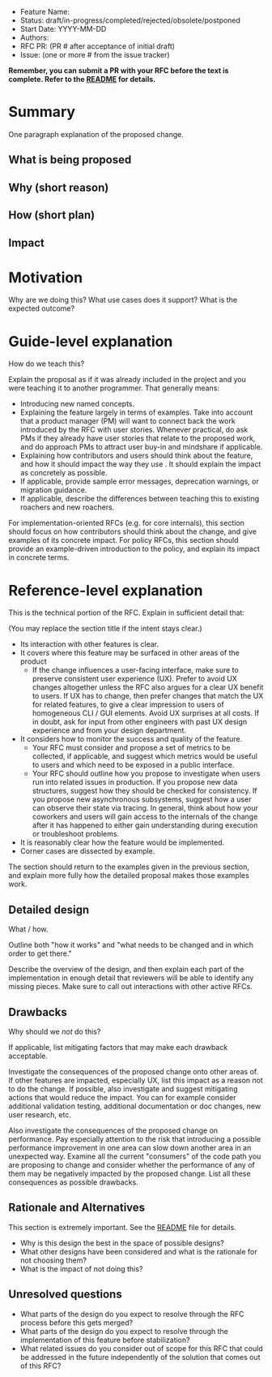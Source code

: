 - Feature Name:
- Status: draft/in-progress/completed/rejected/obsolete/postponed
- Start Date: YYYY-MM-DD
- Authors:
- RFC PR: (PR # after acceptance of initial draft)
- Issue: (one or more # from the issue tracker)

**Remember, you can submit a PR with your RFC before the text is
complete. Refer to the [README](README.md#rfc-process) for details.**

# Summary

One paragraph explanation of the proposed change.

## What is being proposed
## Why (short reason)
## How (short plan)
## Impact

# Motivation

Why are we doing this? What use cases does it support? 
What is the expected outcome?

# Guide-level explanation

How do we teach this?

Explain the proposal as if it was already included in the project and
you were teaching it to another  programmer. That generally means:

- Introducing new named concepts.
- Explaining the feature largely in terms of examples. Take into account that 
  a product manager (PM) will want to connect back the work introduced by 
  the RFC with user stories. Whenever practical, do ask PMs if they already 
  have user stories that relate to the proposed work, and do approach PMs 
  to attract user buy-in and mindshare if applicable.
- Explaining how  contributors and users should think about
  the feature, and how it should impact the way they use
  . It should explain the impact as concretely as possible.
- If applicable, provide sample error messages, deprecation warnings, or 
  migration guidance.
- If applicable, describe the differences between teaching this to
  existing roachers and new roachers.

For implementation-oriented RFCs (e.g. for core internals), this
section should focus on how contributors should think about
the change, and give examples of its concrete impact. For policy RFCs,
this section should provide an example-driven introduction to the
policy, and explain its impact in concrete terms.

# Reference-level explanation

This is the technical portion of the RFC. Explain in sufficient detail that:

(You may replace the section title if the intent stays clear.)

- Its interaction with other features is clear.
- It covers where this feature may be surfaced in other areas of the product
   - If the change influences a user-facing interface, make sure to preserve 
     consistent user experience (UX). Prefer to avoid UX changes altogether 
     unless the RFC also argues for a clear UX benefit to users. If UX has 
     to change, then prefer changes that match the UX for related features, 
     to give a clear impression to users of homogeneous CLI / GUI elements. 
     Avoid UX surprises at all costs. If in doubt, ask for input from other 
     engineers with past UX design experience and from your design department.
- It considers how to monitor the success and quality of the feature.
   - Your RFC must consider and propose a set of metrics to be collected, 
     if applicable, and suggest which metrics would be useful to users and 
     which need to be exposed in a public interface.
   - Your RFC should outline how you propose to investigate when users run 
     into related issues in production. If you propose new data structures, 
     suggest how they should be checked for consistency. If you propose new 
     asynchronous subsystems, suggest how a user can observe their state via
     tracing. In general, think about how your coworkers and users will gain 
     access to the internals of the change after it has happened to either 
     gain understanding during execution or troubleshoot problems.
- It is reasonably clear how the feature would be implemented.
- Corner cases are dissected by example.

The section should return to the examples given in the previous
section, and explain more fully how the detailed proposal makes those
examples work.

## Detailed design

What / how.

Outline both "how it works" and "what needs to be changed 
and in which order to get there."

Describe the overview of the design, and then explain each part of the
implementation in enough detail that reviewers will be able to
identify any missing pieces. Make sure to call out interactions with
other active RFCs.

## Drawbacks

Why should we *not* do this?

If applicable, list mitigating factors that may make each drawback acceptable.

Investigate the consequences of the proposed change onto other areas of. 
If other features are impacted, especially UX, list this impact as a reason
not to do the change. If possible, also investigate and suggest mitigating
actions that would reduce the impact. You can for example consider additional
validation testing, additional documentation or doc changes, 
new user research, etc.

Also investigate the consequences of the proposed change on performance. Pay
especially attention to the risk that introducing a possible performance
improvement in one area can slow down another area in an unexpected way. 
Examine all the current "consumers" of the code path you are proposing to
change and consider whether the performance of any of them may be negatively
impacted by the proposed change. List all these consequences as possible
drawbacks.

## Rationale and Alternatives

This section is extremely important. See the
[README](README.md#rfc-process) file for details.

- Why is this design the best in the space of possible designs?
- What other designs have been considered and what is the rationale for not
  choosing them?
- What is the impact of not doing this?

## Unresolved questions

- What parts of the design do you expect to resolve through the RFC
  process before this gets merged?
- What parts of the design do you expect to resolve through the
  implementation of this feature before stabilization?
- What related issues do you consider out of scope for this RFC that
  could be addressed in the future independently of the solution that
  comes out of this RFC?

